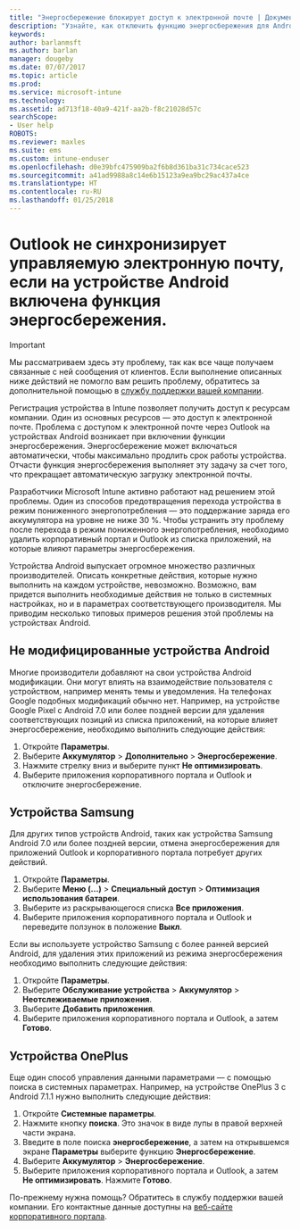 ```yaml
---
title: "Энергосбережение блокирует доступ к электронной почте | Документы Майкрософт"
description: "Узнайте, как отключить функцию энергосбережения для Android, чтобы всегда получать свою электронную почту."
keywords: 
author: barlanmsft
ms.author: barlan
manager: dougeby
ms.date: 07/07/2017
ms.topic: article
ms.prod: 
ms.service: microsoft-intune
ms.technology: 
ms.assetid: ad713f18-40a9-421f-aa2b-f8c21028d57c
searchScope:
- User help
ROBOTS: 
ms.reviewer: maxles
ms.suite: ems
ms.custom: intune-enduser
ms.openlocfilehash: d0e39bfc475909ba2f6b8d361ba31c734cace523
ms.sourcegitcommit: a41ad9988a8c14e6b15123a9ea9bc29ac437a4ce
ms.translationtype: HT
ms.contentlocale: ru-RU
ms.lasthandoff: 01/25/2018
---
```

# <a name="outlook-wont-sync-managed-email-when-battery-optimization-for-android-is-turned-on"></a>Outlook не синхронизирует управляемую электронную почту, если на устройстве Android включена функция энергосбережения.

> [!IMPORTANT]
> Мы рассматриваем здесь эту проблему, так как все чаще получаем связанные с ней сообщения от клиентов. Если выполнение описанных ниже действий не помогло вам решить проблему, обратитесь за дополнительной помощью в [службу поддержки вашей компании](https://portal.manage.microsoft.com#HelpDeskDialog).

Регистрация устройства в Intune позволяет получить доступ к ресурсам компании. Один из основных ресурсов — это доступ к электронной почте. Проблема с доступом к электронной почте через Outlook на устройствах Android возникает при включении функции энергосбережения. Энергосбережение может включаться автоматически, чтобы максимально продлить срок работы устройства. Отчасти функция энергосбережения выполняет эту задачу за счет того, что прекращает автоматическую загрузку электронной почты.

Разработчики Microsoft Intune активно работают над решением этой проблемы. Один из способов предотвращения перехода устройства в режим пониженного энергопотребления — это поддержание заряда его аккумулятора на уровне не ниже 30 %. Чтобы устранить эту проблему после перехода в режим пониженного энергопотребления, необходимо удалить корпоративный портал и Outlook из списка приложений, на которые влияют параметры энергосбережения.

Устройства Android выпускает огромное множество различных производителей. Описать конкретные действия, которые нужно выполнить на каждом устройстве, невозможно. Возможно, вам придется выполнить необходимые действия не только в системных настройках, но и в параметрах соответствующего производителя. Мы приводим несколько типовых примеров решения этой проблемы на устройствах Android.

## <a name="unmodified-android-devices"></a>Не модифицированные устройства Android

Многие производители добавляют на свои устройства Android модификации. Они могут влиять на взаимодействие пользователя с устройством, например менять темы и уведомления. На телефонах Google подобных модификаций обычно нет. Например, на устройстве Google Pixel с Android 7.0 или более поздней версии для удаления соответствующих позиций из списка приложений, на которые влияет энергосбережение, необходимо выполнить следующие действия:

1. Откройте **Параметры**.
2. Выберите **Аккумулятор** > **Дополнительно** > **Энергосбережение**.
3. Нажмите стрелку вниз и выберите пункт **Не оптимизировать**.
4. Выберите приложения корпоративного портала и Outlook и отключите энергосбережение.

## <a name="samsung-devices"></a>Устройства Samsung

Для других типов устройств Android, таких как устройства Samsung Android 7.0 или более поздней версии, отмена энергосбережения для приложений Outlook и корпоративного портала потребует других действий.

1. Откройте **Параметры**.
2. Выберите **Меню (...)**   >  **Специальный доступ** > **Оптимизация использования батареи**.
3. Выберите из раскрывающегося списка **Все приложения**.
4. Выберите приложения корпоративного портала и Outlook и переведите ползунок в положение **Выкл**.

Если вы используете устройство Samsung с более ранней версией Android, для удаления этих приложений из режима энергосбережения необходимо выполнить следующие действия:

1. Откройте **Параметры**.
2. Выберите **Обслуживание устройства** > **Аккумулятор** > **Неотслеживаемые приложения**.
3. Выберите **Добавить приложения**.
4. Выберите приложения корпоративного портала и Outlook, а затем **Готово**.

## <a name="oneplus-devices"></a>Устройства OnePlus

Еще один способ управления данными параметрами — с помощью поиска в системных параметрах. Например, на устройстве OnePlus 3 с Android 7.1.1 нужно выполнить следующие действия: 

1. Откройте **Системные параметры**. 
2. Нажмите кнопку **поиска**. Это значок в виде лупы в правой верхней части экрана. 
3. Введите в поле поиска **энергосбережение**, а затем на открывшемся экране **Параметры** выберите функцию **Энергосбережение**. 
4. Выберите **Аккумулятор** > **Энергосбережение**.
5. Выберите приложения корпоративного портала и Outlook, а затем **Не оптимизировать**. Нажмите **Готово**.

<!--On a OnePlus 5 device with Android 7.1.1, you would follow these steps to remove these apps from battery optimization:
1. Open **Settings**.
2. Tap **Battery** > **Battery optimization**.
3. Select the Company Portal and Outlook apps, then select **Don’t optimize**. Tap **Done**.-->

По-прежнему нужна помощь? Обратитесь в службу поддержки вашей компании. Его контактные данные доступны на [веб-сайте корпоративного портала](https://portal.manage.microsoft.com#HelpDeskDialog).
